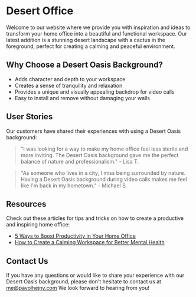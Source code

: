 <!--font:IBM Plex Sans-->

# Desert Office

Welcome to our website where we provide you with inspiration and ideas to transform your home office into a beautiful and functional workspace. Our latest addition is a stunning desert landscape with a cactus in the foreground, perfect for creating a calming and peaceful environment.

## Why Choose a Desert Oasis Background?

-   Adds character and depth to your workspace
-   Creates a sense of tranquility and relaxation
-   Provides a unique and visually appealing backdrop for video calls
-   Easy to install and remove without damaging your walls

## User Stories

Our customers have shared their experiences with using a Desert Oasis background:

> "I was looking for a way to make my home office feel less sterile and more inviting. The Desert Oasis background gave me the perfect balance of nature and professionalism." - Lisa T.

> "As someone who lives in a city, I miss being surrounded by nature. Having a Desert Oasis background during video calls makes me feel like I'm back in my hometown." - Michael S.

## Resources

Check out these articles for tips and tricks on how to create a productive and inspiring home office:

-   [5 Ways to Boost Productivity in Your Home Office](#)
-   [How to Create a Calming Workspace for Better Mental Health](#)

## Contact Us

If you have any questions or would like to share your experience with our Desert Oasis background, please don't hesitate to contact us at me@pavolhejny.com We look forward to hearing from you!

<!--

Write me content for website with wallpaper which alt text is:

"A desert landscape with a cactus in the foreground"

The name/title of the page should not be 1:1 copy of the alt text but rather a real content of the website which is using this wallpaper.

- Use markdown format
- Start with heading
- Heading should be short and concise
- The content should look like a real website
- The website should not be about the wallpaper, wallpaper is just a related background
- Heading should be contain work "wallpaper" or "background"
- Include real sections like references, contact, user stories, etc. use things relevant to the page purpose.
- Feel free to use structure like headings, bullets, numbering, blockquotes, paragraphs, horizontal lines, etc.
- You can use formatting like bold or _italic_
- You can include UTF-8 emojis
- Links should be only #hash anchors (and you can refer to the document itself)
- Do not include images


---


# Desert Oasis Wallpaper for Your Home Office

Welcome to our website where we provide you with stunning wallpapers that will transform your home office into a beautiful workspace. Our latest addition is the Desert Oasis Wallpaper, featuring a breathtaking desert landscape with a cactus in the foreground.

## Why Choose Our Desert Oasis Wallpaper?

- High-quality resolution that will make you feel like you're actually in the desert
- Non-toxic and eco-friendly materials
- Easy to install and remove without damaging your walls
- Affordable price

## User Stories

Our customers have shared their experiences with our Desert Oasis Wallpaper:

> "I work from home and this wallpaper has made my home office so much more calming and peaceful. It's like having a mini-vacation every time I look up from my computer." - Sarah M.

> "I was hesitant to try wallpaper but this one caught my eye and I'm so glad I went for it. The quality is amazing and it adds so much character to my workspace." - John D.

## References

Check out these articles for inspiration on how to decorate your home office with our Desert Oasis Wallpaper:

- [10 Home Office Wallpaper Ideas That Will Motivate You](#)
- [How to Create a Zen Workspace with Desert-Inspired Decor](#)

## Contact Us

If you have any questions or concerns about our products, please don't hesitate to contact us at me@pavolhejny.com We would love to hear from you!


---


Heading should not include word "wallpaper". The website should not be about the wallpaper itself, wallpaper is just a related background, rewrite whole content.


---


# Transform Your Home Office with a Desert Oasis

Welcome to our website where we provide you with inspiration and ideas to transform your home office into a beautiful and functional workspace. Our latest addition is a stunning desert landscape with a cactus in the foreground, perfect for creating a calming and peaceful environment.

## Why Choose a Desert Oasis Background?

- Adds character and depth to your workspace
- Creates a sense of tranquility and relaxation
- Provides a unique and visually appealing backdrop for video calls
- Easy to install and remove without damaging your walls

## User Stories

Our customers have shared their experiences with using a Desert Oasis background:

> "I was looking for a way to make my home office feel less sterile and more inviting. The Desert Oasis background gave me the perfect balance of nature and professionalism." - Lisa T.

> "As someone who lives in a city, I miss being surrounded by nature. Having a Desert Oasis background during video calls makes me feel like I'm back in my hometown." - Michael S.

## Resources

Check out these articles for tips and tricks on how to create a productive and inspiring home office:

- [5 Ways to Boost Productivity in Your Home Office](#)
- [How to Create a Calming Workspace for Better Mental Health](#)

## Contact Us

If you have any questions or would like to share your experience with our Desert Oasis background, please don't hesitate to contact us at me@pavolhejny.com We look forward to hearing from you!

-->
